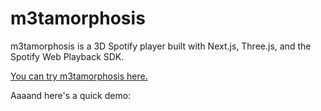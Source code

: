 # m3tamorphosis 

m3tamorphosis is a 3D Spotify player built with Next.js, Three.js, and the Spotify Web Playback SDK. 

[You can try m3tamorphosis here.](m3tamorphosis.vercel.app)

Aaaand here's a quick demo:
